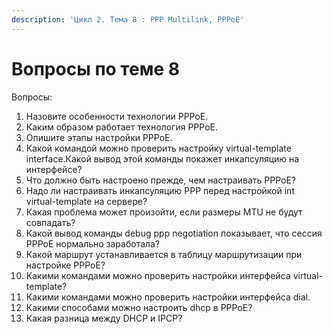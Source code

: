 ```yaml
---
description: 'Цикл 2. Тема 8 : PPP Multilink, PPPoE'
---
```


# Вопросы по теме 8

Вопросы:  
1. Назовите особенности технологии PPPoE.  
2. Каким образом работает технология PPPoE.  
3. Опишите этапы настройки PPPoE.  
4. Какой командой можно проверить настройку virtual-template interface.Какой вывод этой команды покажет инкапсуляцию на интерфейсе?  
5. Что должно быть настроено прежде, чем настраивать PPPoE?  
6. Надо ли настраивать инкапсуляцию PPP перед настройкой int virtual-template на сервере?  
7. Какая проблема может произойти, если размеры MTU не будут совпадать?  
8. Какой вывод команды debug ppp negotiation показывает, что сессия PPPoE нормально заработала?  
9. Какой маршрут устанавливается в таблицу маршрутизации при настройке PPPoE?  
10. Какими командами можно проверить настройки интерфейса virtual-template?  
11. Какими командами можно проверить настройки интерфейса dial.  
12. Какими способами можно настроить dhcp в PPPoE?  
13. Какая разница между DHCP и IPCP?  
  



